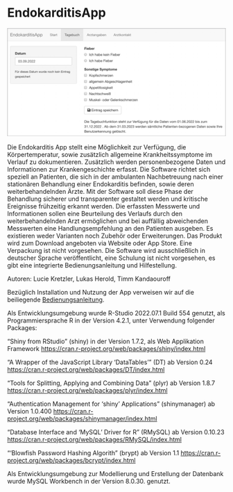 # EndokarditisApp


![Screenshot Tagebuch](images/ScreenshotDiary.jpg)


Die Endokarditis App stellt eine Möglichkeit zur Verfügung, die Körpertemperatur, sowie zusätzlich allgemeine Krankheitssymptome im Verlauf zu dokumentieren. Zusätzlich werden personenbezogene Daten und Informationen zur Krankengeschichte erfasst. Die Software richtet sich speziell an Patienten, die sich in der ambulanten Nachbetreuung nach einer stationären Behandlung einer Endokarditis befinden, sowie deren weiterbehandelnden Ärzte.  Mit der Software soll diese Phase der Behandlung sicherer und transparenter gestaltet werden und kritische Ereignisse frühzeitig erkannt werden. 
Die erfassten Messwerte und Informationen sollen eine Beurteilung des Verlaufs durch den weiterbehandelnden Arzt ermöglichen und bei auffällig abweichenden Messwerten eine Handlungsempfehlung an den Patienten ausgeben. 
Es existieren weder Varianten noch Zubehör oder Erweiterungen. Das Produkt wird zum Download angeboten via Website oder App Store. Eine Verpackung ist nicht vorgesehen. 
Die Software wird ausschließlich in deutscher Sprache veröffentlicht, eine Schulung ist nicht vorgesehen, es gibt eine integrierte Bedienungsanleitung und Hilfestellung.

Autoren:
Lucie Kretzler, Lukas Herold, Timm Kandaouroff

Bezüglich Installation und Nutzung der App verweisen wir auf die beiliegende [Bedienungsanleitung](Bedienungsanleitung%20EndokarditisApp.pdf).


Als Entwicklungsumgebung wurde R-Studio 2022.07.1 Build 554 genutzt, als Programmiersprache R in der Version 4.2.1, unter Verwendung folgender Packages:


“Shiny from RStudio” (shiny)  in der Version 1.7.2, als Web Applikation Framework
https://cran.r-project.org/web/packages/shiny/index.html

“A Wrapper of the JavaScript Library ‘DataTables’” (DT) ab Version 0.24
https://cran.r-project.org/web/packages/DT/index.html

“Tools for Splitting, Applying and Combining Data” (plyr) ab Version 1.8.7
https://cran.r-project.org/web/packages/plyr/index.html

“Authentication Management for ‘shiny’ Applications” (shinymanager) ab Version 1.0.400
https://cran.r-project.org/web/packages/shinymanager/index.html

“Database Interface and ‘MySQL’ Driver for R” (RMySQL) ab Version 0.10.23
https://cran.r-project.org/web/packages/RMySQL/index.html

“‘Blowfish Password Hashing Algorith” (brypt)  ab Version 1.1
https://cran.r-project.org/web/packages/bcrypt/index.html


Als Entwicklungsumgebung zur Modellierung und Erstellung der Datenbank wurde MySQL Workbench in der Version 8.0.30. genutzt. 
